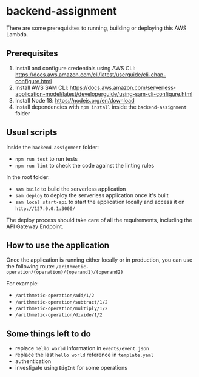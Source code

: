 # backend-assignment

There are some prerequisites to running, building or deploying this AWS Lambda.

## Prerequisites

1. Install and configure credentials using AWS CLI: https://docs.aws.amazon.com/cli/latest/userguide/cli-chap-configure.html
2. Install AWS SAM CLI: https://docs.aws.amazon.com/serverless-application-model/latest/developerguide/using-sam-cli-configure.html
3. Install Node 18: https://nodejs.org/en/download
4. Install dependencies with `npm install` inside the `backend-assignment` folder

## Usual scripts

Inside the `backend-assignment` folder:

- `npm run test` to run tests
- `npm run lint` to check the code against the linting rules

In the root folder:

- `sam build` to build the serverless application
- `sam deploy` to deploy the serverless application once it's built
- `sam local start-api` to start the application locally and access it on `http://127.0.0.1:3000/`

The deploy process should take care of all the requirements, including the API Gateway Endpoint.

## How to use the application

Once the application is running either locally or in production, you can use the following route: `/arithmetic-operation/{operation}/{operand1}/{operand2}`

For example:

- `/arithmetic-operation/add/1/2`
- `/arithmetic-operation/subtract/1/2`
- `/arithmetic-operation/multiply/1/2`
- `/arithmetic-operation/divide/1/2`

## Some things left to do

- replace `hello world` information in `events/event.json`
- replace the last `hello world` reference in `template.yaml`
- authentication
- investigate using `BigInt` for some operations
